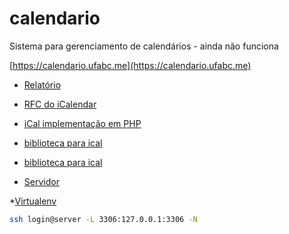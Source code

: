 # calendario
Sistema para gerenciamento de calendários - ainda não funciona

[https://calendario.ufabc.me](https://calendario.ufabc.me)

* [Relatório](https://docs.google.com/document/d/1yTcExg9jd4L8NK4ZYPBjoMs3henpSFsJALr9l5_Di2E/pub)

* [RFC do iCalendar](https://www.ietf.org/rfc/rfc2445.txt)
* [iCal implementação em PHP](http://www.davidgagne.net/2008/12/17/2008-2009-ical-college-bowl-schedule/)
* [biblioteca para ical](https://pypi.python.org/pypi/icalendar/3.9.0)
* [biblioteca para ical](http://icalendar.readthedocs.org/en/latest/)

* [Servidor](https://www.digitalocean.com/community/tutorials/how-to-set-up-django-with-postgres-nginx-and-gunicorn-on-centos-7)

*[Virtualenv](http://www.dabapps.com/blog/introduction-to-pip-and-virtualenv-python/)


```bash
ssh login@server -L 3306:127.0.0.1:3306 -N
```
